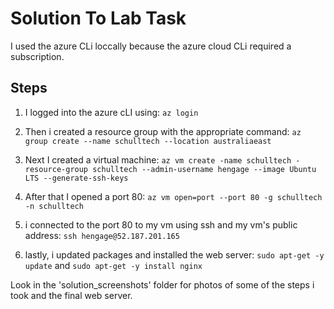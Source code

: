 # Solution To Lab Task

I used the azure CLi loccally because the azure cloud CLi required a subscription.

## Steps

1. I logged into the azure cLI using: `az login`

2. Then i created a resource group with the appropriate command: `az group create --name schulltech --location australiaeast`

3. Next I created a virtual machine: `az vm create -name schulltech -resource-group schulltech --admin-username hengage --image Ubuntu LTS --generate-ssh-keys`

4. After that I opened a port 80: `az vm open=port --port 80 -g schulltech -n schulltech`

5. i connected to the port 80 to my vm using ssh and my vm's public address: `ssh hengage@52.187.201.165`

6. lastly, i updated packages and installed the web server: `sudo apt-get -y update` and
   `sudo apt-get -y install nginx`

Look in the 'solution_screenshots' folder for photos of some of the steps i took and the final web server.
